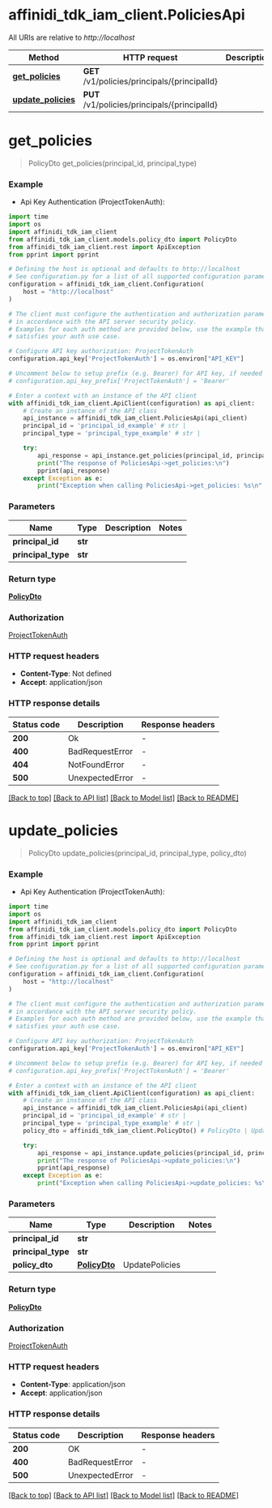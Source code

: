 # affinidi_tdk_iam_client.PoliciesApi

All URIs are relative to _http://localhost_

| Method                                                | HTTP request                                  | Description |
| ----------------------------------------------------- | --------------------------------------------- | ----------- |
| [**get_policies**](PoliciesApi.md#get_policies)       | **GET** /v1/policies/principals/{principalId} |
| [**update_policies**](PoliciesApi.md#update_policies) | **PUT** /v1/policies/principals/{principalId} |

# **get_policies**

> PolicyDto get_policies(principal_id, principal_type)

### Example

- Api Key Authentication (ProjectTokenAuth):

```python
import time
import os
import affinidi_tdk_iam_client
from affinidi_tdk_iam_client.models.policy_dto import PolicyDto
from affinidi_tdk_iam_client.rest import ApiException
from pprint import pprint

# Defining the host is optional and defaults to http://localhost
# See configuration.py for a list of all supported configuration parameters.
configuration = affinidi_tdk_iam_client.Configuration(
    host = "http://localhost"
)

# The client must configure the authentication and authorization parameters
# in accordance with the API server security policy.
# Examples for each auth method are provided below, use the example that
# satisfies your auth use case.

# Configure API key authorization: ProjectTokenAuth
configuration.api_key['ProjectTokenAuth'] = os.environ["API_KEY"]

# Uncomment below to setup prefix (e.g. Bearer) for API key, if needed
# configuration.api_key_prefix['ProjectTokenAuth'] = 'Bearer'

# Enter a context with an instance of the API client
with affinidi_tdk_iam_client.ApiClient(configuration) as api_client:
    # Create an instance of the API class
    api_instance = affinidi_tdk_iam_client.PoliciesApi(api_client)
    principal_id = 'principal_id_example' # str |
    principal_type = 'principal_type_example' # str |

    try:
        api_response = api_instance.get_policies(principal_id, principal_type)
        print("The response of PoliciesApi->get_policies:\n")
        pprint(api_response)
    except Exception as e:
        print("Exception when calling PoliciesApi->get_policies: %s\n" % e)
```

### Parameters

| Name               | Type    | Description | Notes |
| ------------------ | ------- | ----------- | ----- |
| **principal_id**   | **str** |             |
| **principal_type** | **str** |             |

### Return type

[**PolicyDto**](PolicyDto.md)

### Authorization

[ProjectTokenAuth](../README.md#ProjectTokenAuth)

### HTTP request headers

- **Content-Type**: Not defined
- **Accept**: application/json

### HTTP response details

| Status code | Description     | Response headers |
| ----------- | --------------- | ---------------- |
| **200**     | Ok              | -                |
| **400**     | BadRequestError | -                |
| **404**     | NotFoundError   | -                |
| **500**     | UnexpectedError | -                |

[[Back to top]](#) [[Back to API list]](../README.md#documentation-for-api-endpoints) [[Back to Model list]](../README.md#documentation-for-models) [[Back to README]](../README.md)

# **update_policies**

> PolicyDto update_policies(principal_id, principal_type, policy_dto)

### Example

- Api Key Authentication (ProjectTokenAuth):

```python
import time
import os
import affinidi_tdk_iam_client
from affinidi_tdk_iam_client.models.policy_dto import PolicyDto
from affinidi_tdk_iam_client.rest import ApiException
from pprint import pprint

# Defining the host is optional and defaults to http://localhost
# See configuration.py for a list of all supported configuration parameters.
configuration = affinidi_tdk_iam_client.Configuration(
    host = "http://localhost"
)

# The client must configure the authentication and authorization parameters
# in accordance with the API server security policy.
# Examples for each auth method are provided below, use the example that
# satisfies your auth use case.

# Configure API key authorization: ProjectTokenAuth
configuration.api_key['ProjectTokenAuth'] = os.environ["API_KEY"]

# Uncomment below to setup prefix (e.g. Bearer) for API key, if needed
# configuration.api_key_prefix['ProjectTokenAuth'] = 'Bearer'

# Enter a context with an instance of the API client
with affinidi_tdk_iam_client.ApiClient(configuration) as api_client:
    # Create an instance of the API class
    api_instance = affinidi_tdk_iam_client.PoliciesApi(api_client)
    principal_id = 'principal_id_example' # str |
    principal_type = 'principal_type_example' # str |
    policy_dto = affinidi_tdk_iam_client.PolicyDto() # PolicyDto | UpdatePolicies

    try:
        api_response = api_instance.update_policies(principal_id, principal_type, policy_dto)
        print("The response of PoliciesApi->update_policies:\n")
        pprint(api_response)
    except Exception as e:
        print("Exception when calling PoliciesApi->update_policies: %s\n" % e)
```

### Parameters

| Name               | Type                          | Description    | Notes |
| ------------------ | ----------------------------- | -------------- | ----- |
| **principal_id**   | **str**                       |                |
| **principal_type** | **str**                       |                |
| **policy_dto**     | [**PolicyDto**](PolicyDto.md) | UpdatePolicies |

### Return type

[**PolicyDto**](PolicyDto.md)

### Authorization

[ProjectTokenAuth](../README.md#ProjectTokenAuth)

### HTTP request headers

- **Content-Type**: application/json
- **Accept**: application/json

### HTTP response details

| Status code | Description     | Response headers |
| ----------- | --------------- | ---------------- |
| **200**     | OK              | -                |
| **400**     | BadRequestError | -                |
| **500**     | UnexpectedError | -                |

[[Back to top]](#) [[Back to API list]](../README.md#documentation-for-api-endpoints) [[Back to Model list]](../README.md#documentation-for-models) [[Back to README]](../README.md)
